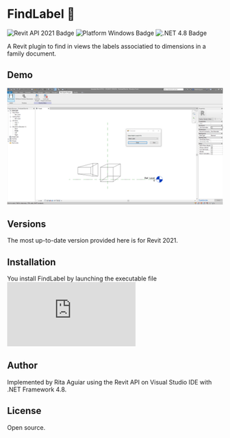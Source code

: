 # FindLabel :construction_worker:

![Revit API 2021 Badge](https://img.shields.io/badge/Revit%20API-2021-blue) ![Platform Windows Badge](https://img.shields.io/badge/Platform-Windows-lightgrey) ![.NET 4.8 Badge](https://img.shields.io/badge/.NET-4.8-blue)

A Revit plugin to find in views the labels associatied to dimensions in a family document.

## Demo

![Find Label in Revit](https://github.com/RitaAguiar/FindLabel/blob/master/FindLabel1.PNG)

## Versions

The most up-to-date version provided here is for Revit 2021.

## Installation

You install FindLabel by launching the executable file ![RitaAguiarPlugins2021.msi](https://github.com/RitaAguiar/FindLabel/blob/master/Installer/Debug/RitaAguiarPlugins2021.msi)

## Author

Implemented by Rita Aguiar using the Revit API on Visual Studio IDE with .NET Framework 4.8.

## License

Open source.
